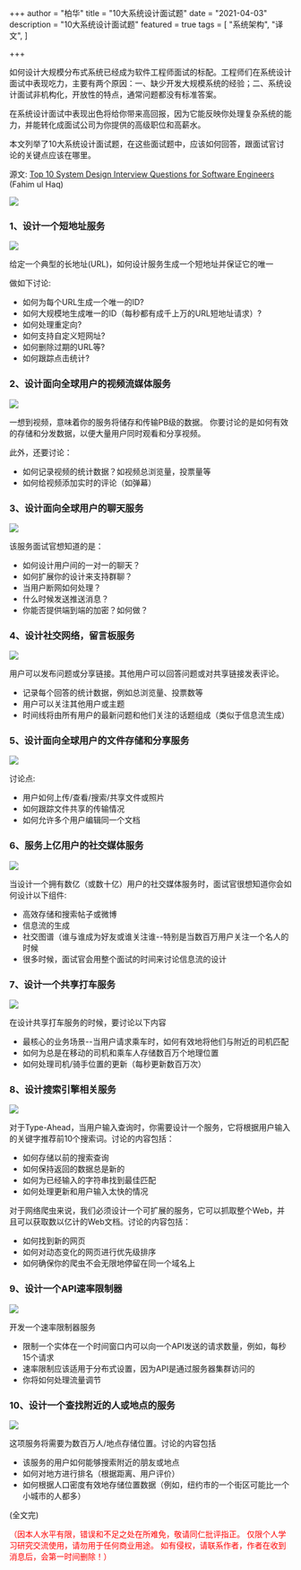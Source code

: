 +++
author = "柏华"
title = "10大系统设计面试题"
date = "2021-04-03"
description = "10大系统设计面试题"
featured = true
tags = [
    "系统架构",
    "译文",
]


+++

如何设计大规模分布式系统已经成为软件工程师面试的标配。工程师们在系统设计面试中表现吃力，主要有两个原因：一、缺少开发大规模系统的经验；二、系统设计面试非机构化，开放性的特点，通常问题都没有标准答案。

在系统设计面试中表现出色将给你带来高回报，因为它能反映你处理复杂系统的能力，并能转化成面试公司为你提供的高级职位和高薪水。

本文列举了10大系统设计面试题，在这些面试题中，应该如何回答，跟面试官讨论的关键点应该在哪里。

<!--more-->

源文: [Top 10 System Design Interview Questions for Software Engineers](https://hackernoon.com/top-10-system-design-interview-questions-for-software-engineers-8561290f0444) (Fahim ul Haq)

![](/images/system_design.jpg)

### 1、设计一个短地址服务
![](/images/top_10_1.png)

给定一个典型的长地址(URL)，如何设计服务生成一个短地址并保证它的唯一

做如下讨论:

- 如何为每个URL生成一个唯一的ID?
- 如何大规模地生成唯一的ID（每秒都有成千上万的URL短地址请求）?
- 如何处理重定向?
- 如何支持自定义短网址?
- 如何删除过期的URL等?
- 如何跟踪点击统计?

### 2、设计面向全球用户的视频流媒体服务
![](/images/top_10_2.png)

一想到视频，意味着你的服务将储存和传输PB级的数据。 你要讨论的是如何有效的存储和分发数据，以便大量用户同时观看和分享视频。

此外，还要讨论：

- 如何记录视频的统计数据？如视频总浏览量，投票量等
- 如何给视频添加实时的评论（如弹幕）

### 3、设计面向全球用户的聊天服务
![](/images/top_10_3.png)

该服务面试官想知道的是：

- 如何设计用户间的一对一的聊天？
- 如何扩展你的设计来支持群聊？
- 当用户断网如何处理？
- 什么时候发送推送消息？
- 你能否提供端到端的加密？如何做？

### 4、设计社交网络，留言板服务
![](/images/top_10_4.png)

用户可以发布问题或分享链接。其他用户可以回答问题或对共享链接发表评论。

- 记录每个回答的统计数据，例如总浏览量、投票数等
- 用户可以关注其他用户或主题
- 时间线将由所有用户的最新问题和他们关注的话题组成（类似于信息流生成）

### 5、设计面向全球用户的文件存储和分享服务
![](/images/top_10_5.png)

讨论点:

- 用户如何上传/查看/搜索/共享文件或照片
- 如何跟踪文件共享的传输情况
- 如何允许多个用户编辑同一个文档

### 6、服务上亿用户的社交媒体服务
![](/images/top_10_6.png)

当设计一个拥有数亿（或数十亿）用户的社交媒体服务时，面试官很想知道你会如何设计以下组件:

- 高效存储和搜索帖子或微博
- 信息流的生成
- 社交图谱（谁与谁成为好友或谁关注谁--特别是当数百万用户关注一个名人的时候
- 很多时候，面试官会用整个面试的时间来讨论信息流的设计

### 7、设计一个共享打车服务
![](/images/top_10_7.png)

在设计共享打车服务的时候，要讨论以下内容

- 最核心的业务场景--当用户请求乘车时，如何有效地将他们与附近的司机匹配
- 如何为总是在移动的司机和乘车人存储数百万个地理位置
- 如何处理司机/骑手位置的更新（每秒更新数百万次）

### 8、设计搜索引擎相关服务
![](/images/top_10_8.png)

对于Type-Ahead，当用户输入查询时，你需要设计一个服务，它将根据用户输入的关键字推荐前10个搜索词。讨论的内容包括：

- 如何存储以前的搜索查询
- 如何保持返回的数据总是新的
- 如何为已经输入的字符串找到最佳匹配
- 如何处理更新和用户输入太快的情况

对于网络爬虫来说，我们必须设计一个可扩展的服务，它可以抓取整个Web，并且可以获取数以亿计的Web文档。讨论的内容包括：

- 如何找到新的网页
- 如何对动态变化的网页进行优先级排序
- 如何确保你的爬虫不会无限地停留在同一个域名上

### 9、设计一个API速率限制器
![](/images/top_10_9.png)

开发一个速率限制器服务

- 限制一个实体在一个时间窗口内可以向一个API发送的请求数量，例如，每秒15个请求
- 速率限制应该适用于分布式设置，因为API是通过服务器集群访问的
- 你将如何处理流量调节

### 10、设计一个查找附近的人或地点的服务
![](/images/top_10_10.png)

这项服务将需要为数百万人/地点存储位置。讨论的内容包括

- 该服务的用户如何能够搜索附近的朋友或地点
- 如何对地方进行排名（根据距离、用户评价）
- 如何根据人口密度有效地存储位置数据（例如，纽约市的一个街区可能比一个小城市的人都多）

(全文完)

<p style="color: red; text-align: left">（因本人水平有限，错误和不足之处在所难免，敬请同仁批评指正。
仅限个人学习研究交流使用，请勿用于任何商业用途。
如有侵权，请联系作者，作者在收到消息后，会第一时间删除！）</p>



